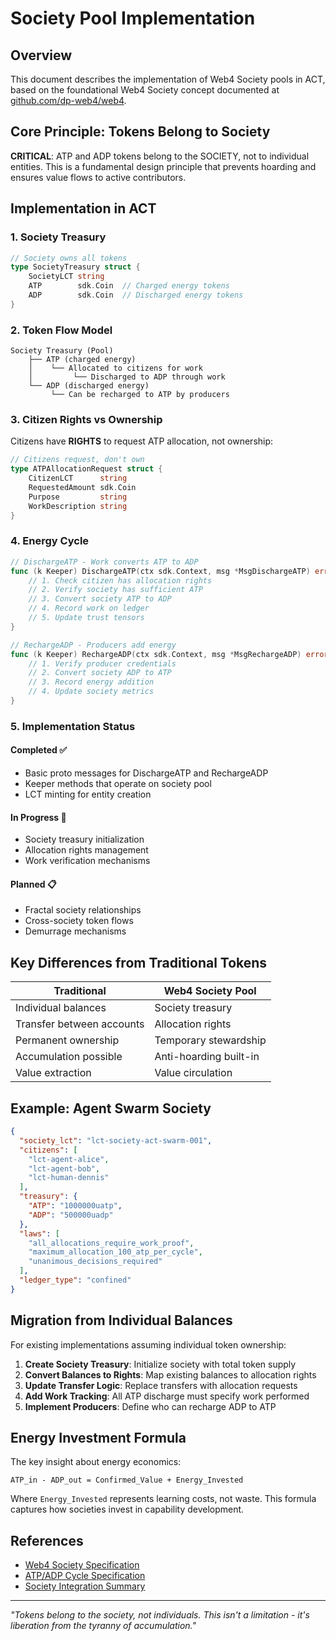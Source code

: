 # Society Pool Implementation

## Overview

This document describes the implementation of Web4 Society pools in ACT, based on the foundational Web4 Society concept documented at [github.com/dp-web4/web4](https://github.com/dp-web4/web4).

## Core Principle: Tokens Belong to Society

**CRITICAL**: ATP and ADP tokens belong to the SOCIETY, not to individual entities. This is a fundamental design principle that prevents hoarding and ensures value flows to active contributors.

## Implementation in ACT

### 1. Society Treasury

```go
// Society owns all tokens
type SocietyTreasury struct {
    SocietyLCT string
    ATP        sdk.Coin  // Charged energy tokens
    ADP        sdk.Coin  // Discharged energy tokens
}
```

### 2. Token Flow Model

```
Society Treasury (Pool)
    ├── ATP (charged energy)
    │    └── Allocated to citizens for work
    │         └── Discharged to ADP through work
    └── ADP (discharged energy)
         └── Can be recharged to ATP by producers
```

### 3. Citizen Rights vs Ownership

Citizens have **RIGHTS** to request ATP allocation, not ownership:

```go
// Citizens request, don't own
type ATPAllocationRequest struct {
    CitizenLCT      string
    RequestedAmount sdk.Coin
    Purpose         string
    WorkDescription string
}
```

### 4. Energy Cycle

```go
// DischargeATP - Work converts ATP to ADP
func (k Keeper) DischargeATP(ctx sdk.Context, msg *MsgDischargeATP) error {
    // 1. Check citizen has allocation rights
    // 2. Verify society has sufficient ATP
    // 3. Convert society ATP to ADP
    // 4. Record work on ledger
    // 5. Update trust tensors
}

// RechargeADP - Producers add energy
func (k Keeper) RechargeADP(ctx sdk.Context, msg *MsgRechargeADP) error {
    // 1. Verify producer credentials
    // 2. Convert society ADP to ATP
    // 3. Record energy addition
    // 4. Update society metrics
}
```

### 5. Implementation Status

#### Completed ✅
- Basic proto messages for DischargeATP and RechargeADP
- Keeper methods that operate on society pool
- LCT minting for entity creation

#### In Progress 🚧
- Society treasury initialization
- Allocation rights management
- Work verification mechanisms

#### Planned 📋
- Fractal society relationships
- Cross-society token flows
- Demurrage mechanisms

## Key Differences from Traditional Tokens

| Traditional | Web4 Society Pool |
|------------|------------------|
| Individual balances | Society treasury |
| Transfer between accounts | Allocation rights |
| Permanent ownership | Temporary stewardship |
| Accumulation possible | Anti-hoarding built-in |
| Value extraction | Value circulation |

## Example: Agent Swarm Society

```json
{
  "society_lct": "lct-society-act-swarm-001",
  "citizens": [
    "lct-agent-alice",
    "lct-agent-bob",
    "lct-human-dennis"
  ],
  "treasury": {
    "ATP": "1000000uatp",
    "ADP": "500000uadp"
  },
  "laws": [
    "all_allocations_require_work_proof",
    "maximum_allocation_100_atp_per_cycle",
    "unanimous_decisions_required"
  ],
  "ledger_type": "confined"
}
```

## Migration from Individual Balances

For existing implementations assuming individual token ownership:

1. **Create Society Treasury**: Initialize society with total token supply
2. **Convert Balances to Rights**: Map existing balances to allocation rights
3. **Update Transfer Logic**: Replace transfers with allocation requests
4. **Add Work Tracking**: All ATP discharge must specify work performed
5. **Implement Producers**: Define who can recharge ADP to ATP

## Energy Investment Formula

The key insight about energy economics:

```
ATP_in - ADP_out = Confirmed_Value + Energy_Invested
```

Where `Energy_Invested` represents learning costs, not waste. This formula captures how societies invest in capability development.

## References

- [Web4 Society Specification](https://github.com/dp-web4/web4/blob/main/web4-standard/core-spec/SOCIETY_SPECIFICATION.md)
- [ATP/ADP Cycle Specification](https://github.com/dp-web4/web4/blob/main/web4-standard/core-spec/atp-adp-cycle.md)
- [Society Integration Summary](https://github.com/dp-web4/web4/blob/main/web4-standard/SOCIETY_INTEGRATION_SUMMARY.md)

---

*"Tokens belong to the society, not individuals. This isn't a limitation - it's liberation from the tyranny of accumulation."*